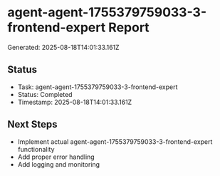 # agent-agent-1755379759033-3-frontend-expert Report

Generated: 2025-08-18T14:01:33.161Z

## Status
- Task: agent-agent-1755379759033-3-frontend-expert
- Status: Completed
- Timestamp: 2025-08-18T14:01:33.161Z

## Next Steps
- Implement actual agent-agent-1755379759033-3-frontend-expert functionality
- Add proper error handling
- Add logging and monitoring
